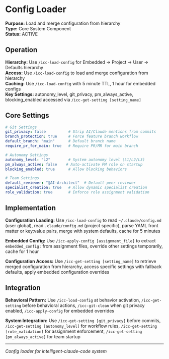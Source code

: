 # Config Loader

**Purpose:** Load and merge configuration from hierarchy  
**Type:** Core System Component  
**Status:** ACTIVE

## Operation

**Hierarchy:** Use `/icc-load-config` for Embedded → Project → User → Defaults hierarchy  
**Access:** Use `/icc-load-config` to load and merge configuration from hierarchy  
**Caching:** Use `/icc-load-config` with 5 minute TTL, 1 hour for embedded configs  
**Key Settings:** autonomy_level, git_privacy, pm_always_active, blocking_enabled accessed via `/icc-get-setting [setting_name]`  

## Core Settings

```yaml
# Git Settings
git_privacy: false          # Strip AI/Claude mentions from commits
branch_protection: true     # Force feature branch workflow
default_branch: "main"      # Default branch name
require_pr_for_main: true   # Require PR/MR for main branch

# Autonomy Settings
autonomy_level: "L2"        # System autonomy level (L1/L2/L3)
pm_always_active: false    # Auto-activate PM role on startup
blocking_enabled: true      # Allow blocking behaviors

# Team Settings
default_reviewer: "@AI-Architect"  # Default peer reviewer
specialist_creation: true   # Allow dynamic specialist creation
role_validation: true       # Enforce role assignment validation
```

## Implementation

**Configuration Loading:** Use `/icc-load-config` to read `~/.claude/config.md` (user global), read `.claude/config.md` (project specific), parse YAML front matter or key:value pairs, merge with system defaults, cache for 5 minutes

**Embedded Config:** Use `/icc-apply-config [assignment_file]` to extract `embedded_config:` from assignment files, override other settings temporarily, cache for 1 hour

**Configuration Access:** Use `/icc-get-setting [setting_name]` to retrieve merged configuration from hierarchy, access specific settings with fallback defaults, apply embedded configuration overrides

## Integration

**Behavioral Pattern:** Use `/icc-load-config` at behavior activation, `/icc-get-setting` before behavioral actions, `/icc-git-clean` when git privacy enabled, `/icc-apply-config` for embedded overrides

**System Integration:** Use `/icc-get-setting [git_privacy]` before commits, `/icc-get-setting [autonomy_level]` for workflow rules, `/icc-get-setting [role_validation]` for assignment enforcement, `/icc-get-setting [pm_always_active]` for team startup

---
*Config loader for intelligent-claude-code system*
